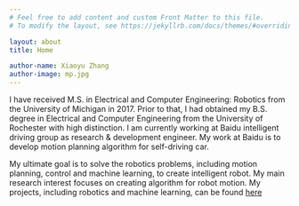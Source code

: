 ```yaml
---
# Feel free to add content and custom Front Matter to this file.
# To modify the layout, see https://jekyllrb.com/docs/themes/#overriding-theme-defaults

layout: about
title: Home

author-name: Xiaoyu Zhang
author-image: mp.jpg
---
```


I have received M.S. in Electrical and Computer Engineering: Robotics from the University of Michigan in 2017. Prior to that, I had obtained my B.S. degree in Electrical and Computer Engineering from the University of Rochester with high distinction. I am currently working at Baidu intelligent driving group as research & development engineer. My work at Baidu is to develop motion planning algorithm for self-driving car. 

My ultimate goal is to solve the robotics problems, including motion planning, control and machine learning, to create intelligent robot. My main research interest focuses on creating algorithm for robot motion. My projects, including robotics and machine learning, can be found <a href="https://zhxiaoyu218.github.io/projects/" target="_blank"> here </a>

